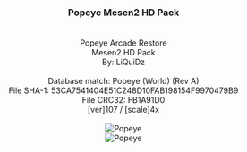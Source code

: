 <h3 align="center">





Popeye Mesen2 HD Pack <br>
<br></h3>

<center>
Popeye Arcade Restore<br>
Mesen2 HD Pack<br>
By: LiQuiDz<br>
<br>
Database match: Popeye (World) (Rev A)<br>
File SHA-1: 53CA7541404E51C248D10FAB198154F9970479B9<br>
File CRC32: FB1A91D0<br>
[ver]107 / [scale]4x<br>

<br>
  </<center>
<img src="http://liquidz.speedpost.net/OnlinePhoto/GitHub/HDNES-Popeye/Popeye1.jpg" align="center" alt="Popeye" border="0">

<br>
<img src="http://liquidz.speedpost.net/OnlinePhoto/GitHub/HDNES-Popeye/Popeye2.jpg" align="center" alt="Popeye" border="0">

<br>


